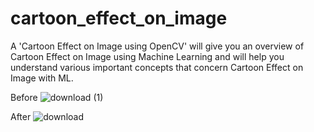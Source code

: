 # cartoon_effect_on_image
A 'Cartoon Effect on Image using OpenCV' will give you an overview of  Cartoon Effect on Image using Machine Learning and will help you understand various important concepts that concern  Cartoon Effect on Image with ML.

Before 
![download (1)](https://github.com/aka-sa/cartoon_effect_on_image/assets/79243918/3693e860-5574-40c8-a0e9-24a6fa376000)

After 
![download](https://github.com/aka-sa/cartoon_effect_on_image/assets/79243918/d00d7ad5-df91-4698-96a9-e4b128cb5dff)

